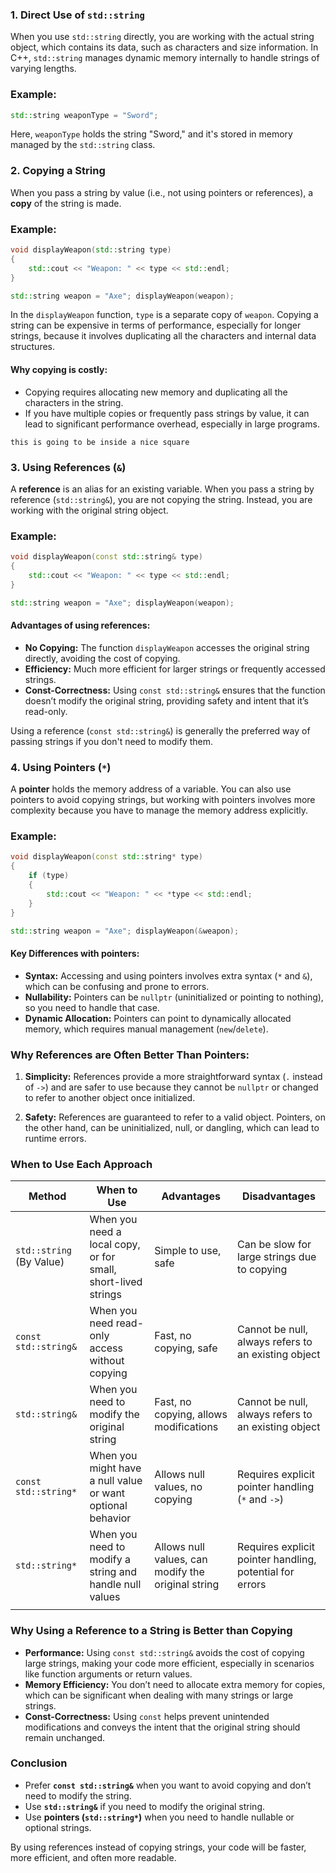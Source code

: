 ### **1. Direct Use of `std::string`**

When you use `std::string` directly, you are working with the actual string object, which contains its data, such as characters and size information. In C++, `std::string` manages dynamic memory internally to handle strings of varying lengths.

### Example:

```cpp
std::string weaponType = "Sword";
```

Here, `weaponType` holds the string "Sword," and it's stored in memory managed by the `std::string` class.

### **2. Copying a String**

When you pass a string by value (i.e., not using pointers or references), a **copy** of the string is made.

### Example:

```cpp
void displayWeapon(std::string type) 
{     
	std::cout << "Weapon: " << type << std::endl; 
}  

std::string weapon = "Axe"; displayWeapon(weapon);
```

In the `displayWeapon` function, `type` is a separate copy of `weapon`. Copying a string can be expensive in terms of performance, especially for longer strings, because it involves duplicating all the characters and internal data structures.

#### **Why copying is costly:**

- Copying requires allocating new memory and duplicating all the characters in the string.
- If you have multiple copies or frequently pass strings by value, it can lead to significant performance overhead, especially in large programs.

`this is going to be inside a nice square`


### **3. Using References (`&`)**

A **reference** is an alias for an existing variable. When you pass a string by reference (`std::string&`), you are not copying the string. Instead, you are working with the original string object.

### Example:

```cpp
void displayWeapon(const std::string& type) 
{     
	std::cout << "Weapon: " << type << std::endl; 
}

std::string weapon = "Axe"; displayWeapon(weapon);
```

#### Advantages of using references:

- **No Copying:** The function `displayWeapon` accesses the original string directly, avoiding the cost of copying.
- **Efficiency:** Much more efficient for larger strings or frequently accessed strings.
- **Const-Correctness:** Using `const std::string&` ensures that the function doesn’t modify the original string, providing safety and intent that it’s read-only.

Using a reference (`const std::string&`) is generally the preferred way of passing strings if you don't need to modify them.

### **4. Using Pointers (`*`)**

A **pointer** holds the memory address of a variable. You can also use pointers to avoid copying strings, but working with pointers involves more complexity because you have to manage the memory address explicitly.

### Example:

```cpp
void displayWeapon(const std::string* type) 
{     
	if (type) 
	{         
		std::cout << "Weapon: " << *type << std::endl;     
	} 
}

std::string weapon = "Axe"; displayWeapon(&weapon);
```

#### Key Differences with pointers:

- **Syntax:** Accessing and using pointers involves extra syntax (`*` and `&`), which can be confusing and prone to errors.
- **Nullability:** Pointers can be `nullptr` (uninitialized or pointing to nothing), so you need to handle that case.
- **Dynamic Allocation:** Pointers can point to dynamically allocated memory, which requires manual management (`new`/`delete`).

### **Why References are Often Better Than Pointers:**

1. **Simplicity:** References provide a more straightforward syntax (`.` instead of `->`) and are safer to use because they cannot be `nullptr` or changed to refer to another object once initialized.
    
2. **Safety:** References are guaranteed to refer to a valid object. Pointers, on the other hand, can be uninitialized, null, or dangling, which can lead to runtime errors.
    
### **When to Use Each Approach**

| **Method**               | **When to Use**                                               | **Advantages**                                     | **Disadvantages**                                        |
| ------------------------ | ------------------------------------------------------------- | -------------------------------------------------- | -------------------------------------------------------- |
| `std::string` (By Value) | When you need a local copy, or for small, short-lived strings | Simple to use, safe                                | Can be slow for large strings due to copying             |
| `const std::string&`     | When you need read-only access without copying                | Fast, no copying, safe                             | Cannot be null, always refers to an existing object      |
| `std::string&`           | When you need to modify the original string                   | Fast, no copying, allows modifications             | Cannot be null, always refers to an existing object      |
| `const std::string*`     | When you might have a null value or want optional behavior    | Allows null values, no copying                     | Requires explicit pointer handling (`*` and `->`)        |
| `std::string*`           | When you need to modify a string and handle null values       | Allows null values, can modify the original string | Requires explicit pointer handling, potential for errors |
|                          |                                                               |                                                    |                                                          |
### **Why Using a Reference to a String is Better than Copying**

- **Performance:** Using `const std::string&` avoids the cost of copying large strings, making your code more efficient, especially in scenarios like function arguments or return values.
- **Memory Efficiency:** You don’t need to allocate extra memory for copies, which can be significant when dealing with many strings or large strings.
- **Const-Correctness:** Using `const` helps prevent unintended modifications and conveys the intent that the original string should remain unchanged.

### **Conclusion**

- Prefer **`const std::string&`** when you want to avoid copying and don’t need to modify the string.
- Use **`std::string&`** if you need to modify the original string.
- Use **pointers (`std::string*`)** when you need to handle nullable or optional strings.

By using references instead of copying strings, your code will be faster, more efficient, and often more readable.